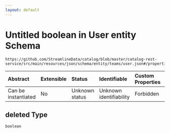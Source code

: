 ```yaml
---
layout: default
---
```


# Untitled boolean in User entity Schema

```text
https://github.com/StreamlineData/catalog/blob/master/catalog-rest-service/src/main/resources/json/schema/entity/teams/user.json#/properties/deleted
```

| Abstract | Extensible | Status | Identifiable | Custom Properties | Additional Properties | Access Restrictions | Defined In |
| :--- | :--- | :--- | :--- | :--- | :--- | :--- | :--- |
| Can be instantiated | No | Unknown status | Unknown identifiability | Forbidden | Allowed | none | [user.json\*](user.md) |

## deleted Type

`boolean`

